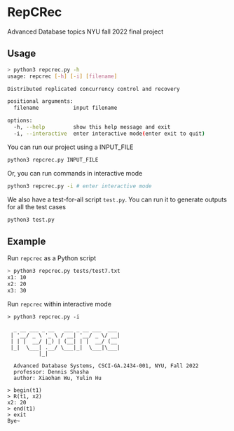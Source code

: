 # RepCRec
Advanced Database topics NYU fall 2022 final project

## Usage
``` bash
> python3 repcrec.py -h
usage: repcrec [-h] [-i] [filename]

Distributed replicated concurrency control and recovery

positional arguments:
  filename           input filename

options:
  -h, --help         show this help message and exit
  -i, --interactive  enter interactive mode(enter exit to quit)
```

You can run our project using a INPUT_FILE
``` bash
python3 repcrec.py INPUT_FILE
```
Or, you can run commands in interactive mode
``` bash
python3 repcrec.py -i # enter interactive mode
```

We also have a test-for-all script `test.py`. You can run it to generate outputs for all the test cases
``` bash
python3 test.py
```

## Example

Run `repcrec` as a Python script
``` bash
> python3 repcrec.py tests/test7.txt
x1: 10
x2: 20
x3: 30
```

Run `repcrec` within interactive mode
```
> python3 repcrec.py -i

  _ __ ___ _ __   ___ _ __ ___  ___ 
 | '__/ _ \ '_ \ / __| '__/ _ \/ __|
 | | |  __/ |_) | (__| | |  __/ (__ 
 |_|  \___| .__/ \___|_|  \___|\___|
          |_|                 
    
  Advanced Database Systems, CSCI-GA.2434-001, NYU, Fall 2022
  professor: Dennis Shasha   
  author: Xiaohan Wu, Yulin Hu

> begin(t1)
> R(t1, x2)
x2: 20
> end(t1)
> exit
Bye~
```
